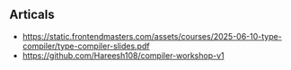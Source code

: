 ## Articals

- <https://static.frontendmasters.com/assets/courses/2025-06-10-type-compiler/type-compiler-slides.pdf>
- <https://github.com/Hareesh108/compiler-workshop-v1>
